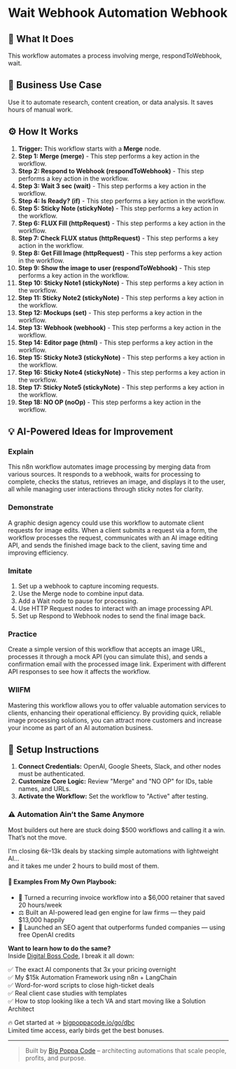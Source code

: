 # Wait Webhook Automation Webhook

## 🚀 What It Does
This workflow automates a process involving merge, respondToWebhook, wait.

## 💼 Business Use Case
Use it to automate research, content creation, or data analysis. It saves hours of manual work.

## ⚙️ How It Works
1.  **Trigger:** This workflow starts with a **Merge** node.
2. **Step 1: Merge (merge)** - This step performs a key action in the workflow.
3. **Step 2: Respond to Webhook (respondToWebhook)** - This step performs a key action in the workflow.
4. **Step 3: Wait 3 sec (wait)** - This step performs a key action in the workflow.
5. **Step 4: Is Ready? (if)** - This step performs a key action in the workflow.
6. **Step 5: Sticky Note (stickyNote)** - This step performs a key action in the workflow.
7. **Step 6: FLUX Fill (httpRequest)** - This step performs a key action in the workflow.
8. **Step 7: Check FLUX status (httpRequest)** - This step performs a key action in the workflow.
9. **Step 8: Get Fill Image (httpRequest)** - This step performs a key action in the workflow.
10. **Step 9: Show the image to user (respondToWebhook)** - This step performs a key action in the workflow.
11. **Step 10: Sticky Note1 (stickyNote)** - This step performs a key action in the workflow.
12. **Step 11: Sticky Note2 (stickyNote)** - This step performs a key action in the workflow.
13. **Step 12: Mockups (set)** - This step performs a key action in the workflow.
14. **Step 13: Webhook (webhook)** - This step performs a key action in the workflow.
15. **Step 14: Editor page (html)** - This step performs a key action in the workflow.
16. **Step 15: Sticky Note3 (stickyNote)** - This step performs a key action in the workflow.
17. **Step 16: Sticky Note4 (stickyNote)** - This step performs a key action in the workflow.
18. **Step 17: Sticky Note5 (stickyNote)** - This step performs a key action in the workflow.
19. **Step 18: NO OP (noOp)** - This step performs a key action in the workflow.

## 💡 AI-Powered Ideas for Improvement
### Explain
This n8n workflow automates image processing by merging data from various sources. It responds to a webhook, waits for processing to complete, checks the status, retrieves an image, and displays it to the user, all while managing user interactions through sticky notes for clarity.

### Demonstrate
A graphic design agency could use this workflow to automate client requests for image edits. When a client submits a request via a form, the workflow processes the request, communicates with an AI image editing API, and sends the finished image back to the client, saving time and improving efficiency.

### Imitate
1. Set up a webhook to capture incoming requests.
2. Use the Merge node to combine input data.
3. Add a Wait node to pause for processing.
4. Use HTTP Request nodes to interact with an image processing API.
5. Set up Respond to Webhook nodes to send the final image back.

### Practice
Create a simple version of this workflow that accepts an image URL, processes it through a mock API (you can simulate this), and sends a confirmation email with the processed image link. Experiment with different API responses to see how it affects the workflow.

### WIIFM
Mastering this workflow allows you to offer valuable automation services to clients, enhancing their operational efficiency. By providing quick, reliable image processing solutions, you can attract more customers and increase your income as part of an AI automation business.

## 🔧 Setup Instructions
1. **Connect Credentials:** OpenAI, Google Sheets, Slack, and other nodes must be authenticated.
2. **Customize Core Logic:** Review "Merge" and "NO OP" for IDs, table names, and URLs.
3. **Activate the Workflow:** Set the workflow to "Active" after testing.

### ⚠️ Automation Ain’t the Same Anymore

Most builders out here are stuck doing $500 workflows and calling it a win.  
That’s not the move.  

I'm closing $6k–$13k deals by stacking simple automations with lightweight AI...  
and it takes me under 2 hours to build most of them.

#### 🧠 Examples From My Own Playbook:
- 🔁 Turned a recurring invoice workflow into a $6,000 retainer that saved 20 hours/week  
- ⚖️ Built an AI-powered lead gen engine for law firms — they paid $13,000 happily  
- 🚀 Launched an SEO agent that outperforms funded companies — using free OpenAI credits  

**Want to learn how to do the same?**  
Inside [Digital Boss Code](https://bigpoppacode.io/go/dbc), I break it all down:

✅ The exact AI components that 3x your pricing overnight  
✅ My $15k Automation Framework using n8n + LangChain  
✅ Word-for-word scripts to close high-ticket deals  
✅ Real client case studies with templates  
✅ How to stop looking like a tech VA and start moving like a Solution Architect  

🔥 Get started at → [bigpoppacode.io/go/dbc](https://bigpoppacode.io/go/dbc)  
Limited time access, early birds get the best bonuses.

---
> Built by [Big Poppa Code](https://bigpoppacode.io) – architecting automations that scale people, profits, and purpose.
